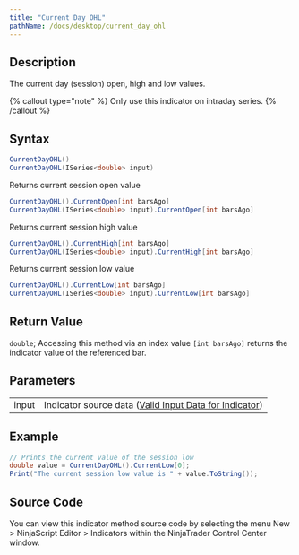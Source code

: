 ```yaml
---
title: "Current Day OHL"
pathName: /docs/desktop/current_day_ohl
---
```


## Description

The current day (session) open, high and low values.

{% callout type="note" %}
Only use this indicator on intraday series.
{% /callout %}

## Syntax

```csharp
CurrentDayOHL()
CurrentDayOHL(ISeries<double> input)
```

Returns current session open value

```csharp
CurrentDayOHL().CurrentOpen[int barsAgo]
CurrentDayOHL(ISeries<double> input).CurrentOpen[int barsAgo]
```

Returns current session high value

```csharp
CurrentDayOHL().CurrentHigh[int barsAgo]
CurrentDayOHL(ISeries<double> input).CurrentHigh[int barsAgo]
```

Returns current session low value

```csharp
CurrentDayOHL().CurrentLow[int barsAgo]
CurrentDayOHL(ISeries<double> input).CurrentLow[int barsAgo]
```

## Return Value

`double`; Accessing this method via an index value `[int barsAgo]` returns the indicator value of the referenced bar.

## Parameters

|  |  |
| --- | --- |
| input | Indicator source data ([Valid Input Data for Indicator](/docs/desktop/valid_input_data_for_indicator)) |

## Example

```csharp
// Prints the current value of the session low
double value = CurrentDayOHL().CurrentLow[0];
Print("The current session low value is " + value.ToString());
```

## Source Code

You can view this indicator method source code by selecting the menu New > NinjaScript Editor > Indicators within the NinjaTrader Control Center window.
